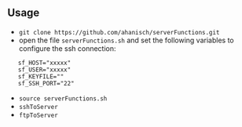 Usage
-----

 - `git clone https://github.com/ahanisch/serverFunctions.git`
 - open the file `serverFunctions.sh` and set the following variables to configure the ssh connection:
 
 ```shellscript
    sf_HOST="xxxxx"
    sf_USER="xxxxx"
    sf_KEYFILE=""
    sf_SSH_PORT="22"
```

- `source serverFunctions.sh`
- `sshToServer`
- `ftpToServer`
